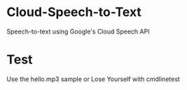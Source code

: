 # Cloud-Speech-to-Text
Speech-to-text using Google's Cloud Speech API


# Test
Use the hello.mp3 sample or Lose Yourself with cmdlinetest